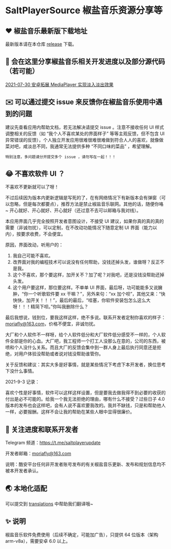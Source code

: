 # SaltPlayerSource 椒盐音乐资源分享等

## ❤️ 椒盐音乐最新版下载地址

最新版本请在本仓库 [release](https://github.com/Moriafly/SaltPlayerSource/releases) 下载。

## 🌈 会在这里分享椒盐音乐相关开发进度以及部分源代码（若可能）

[2021-07-30 安卓拓展 MediaPlayer 实现淡入淡出效果](https://blog.csdn.net/Moriafly/article/details/119251186)

## ✉️ 可以通过提交 issue 来反馈你在椒盐音乐使用中遇到的问题

建议先查看应用内帮助文档，若无法解决请提交 issue 。注意不接收任何 UI 样式调整相关的反馈（如 “我个人不喜欢某处的界面样子” 等等主观反馈，但不包含 UI 异常错误的反馈），个人独立开发应用很难很难很难做到符合人人的喜欢，就像做菜对吧，咸淡总不同，我通常无法提供多种 “不同口味的菜品” ，希望理解。

`特别注意，多问题请分开提交多个 issue ，请勿写在一起！！！`

## 😂 不喜欢软件 UI ？

不喜欢不更新就可以了呀！

不过后续因为版本内更新逻辑是写死的了，在有网络情况下有新版本会有弹窗（可以忽略，但是每次都要点），推荐方法是禁止椒盐音乐联网。其他的话，随便你咯 ~ 开心就好、开心就好、开心就好（还过意不去可以邮箱与我对线）。

本应用界面几乎完全按照开发者意图设计，不接受 UI 建议，如果你真的真的真的需要（非诚勿扰），可以定制，在不改动功能情况下随意定制 UI 界面（能力以内），按要求收费，不会便宜。

原因，界面改动，听用户的：
1. 我自己可能不喜欢。
2. 改界面对我的编程技术可以说没有任何帮助，没钱还掉头发，谁做呀？反正不是我。
3. 这个不喜欢，那个要这样，加开关不？加了呢？对我吧，还是没钱没帮助还掉头发。
4. 这个用户要这样，那位要这样。不单单 UI 界面，最后呀，功可能能多又说臃肿，“你一个听歌软件要 xx 干嘛？”，另外来句：“xx 加个呗”，其他又来：“快快快，加开关！！！”，最后的最后，“哇塞，你软件安装包怎么这么大呀！！！精简下呗。”你叫我删除什么？

最后我想说，钱到位，要我这样这样，绝不多说。联系开发者定制你喜欢的样子：moriafly@163.com，价格不便宜，非诚勿扰。

大厂和个人软件不一样呀，给个人软件低分和大厂软件低分感受不一样的，个人软件全部是你的心血。大厂吧，我工程师一个打工人没那么在意的，公司的东西，被喷和个人没什么关系。而且大厂的反馈会集中到一群人身上最后执行同意还是拒绝，对用户体验没帮助或者说对钱没帮助谁管你。

关于反馈和建议：其实大多是好事情，就是某些情况下考虑下本开发者，换位思考下没什么事情。

2021-9-3 记录：

喜欢个性是好事情，软件可以这样这样设置，但是要我去做我得不到必要的收获的付出是必不可能的。给我一个我无法拒绝的理由，哪有什么不接受？过些日子 4.0 版本的发布也会这样吧，会有人说不喜欢要我改的。我并不缺钱，只是和帮助他人一样，必要报酬。这样不会让我的帮助在某些人眼中显得很廉价。

## 📧 关注进度和联系开发者

Telegram 频道：https://t.me/saltplayerupdate

开发者邮箱：moriafly@163.com

说明：酷安平台任何非开发者账号发布的有关椒盐音乐更新、发布和规划信息均不被本开发者承认。

## 🌏 本地化适配

可以提交到 [translations](https://github.com/Moriafly/SaltPlayerSource/tree/main/translations) 中帮助我们翻译哦~

## ✨ 说明

椒盐音乐软件免费使用（后续不确定，可能加广告），只提供 64 位版本（架构 arm-v8a），需要安卓 6.0 以上。